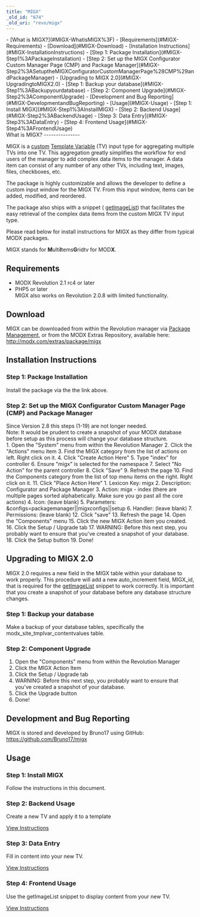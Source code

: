 ```yaml
---
title: "MIGX"
_old_id: "674"
_old_uri: "revo/migx"
---
```


<div>- [What is MIGX?](#MIGX-WhatisMIGX%3F)
- [Requirements](#MIGX-Requirements)
- [Download](#MIGX-Download)
- [Installation Instructions](#MIGX-InstallationInstructions)
  - [Step 1: Package Installation](#MIGX-Step1%3APackageInstallation)
  - [Step 2: Set up the MIGX Configurator Custom Manager Page (CMP) and Package Manager](#MIGX-Step2%3ASetuptheMIGXConfiguratorCustomManagerPage%28CMP%29andPackageManager)
- [Upgrading to MIGX 2.0](#MIGX-UpgradingtoMIGX2.0)
  - [Step 1: Backup your database](#MIGX-Step1%3ABackupyourdatabase)
  - [Step 2: Component Upgrade](#MIGX-Step2%3AComponentUpgrade)
- [Development and Bug Reporting](#MIGX-DevelopmentandBugReporting)
- [Usage](#MIGX-Usage)
  - [Step 1: Install MIGX](#MIGX-Step1%3AInstallMIGX)
  - [Step 2: Backend Usage](#MIGX-Step2%3ABackendUsage)
  - [Step 3: Data Entry](#MIGX-Step3%3ADataEntry)
  - [Step 4: Frontend Usage](#MIGX-Step4%3AFrontendUsage)

</div> What is MIGX? 
---------------

 MIGX is a [custom](/revolution/2.x/making-sites-with-modx/customizing-content/template-variables/adding-a-custom-tv-input-type "Adding a Custom TV Input Type") [Template Variable](/revolution/2.x/making-sites-with-modx/customizing-content/template-variables "Template Variables") (TV) input type for aggregating multiple TVs into one TV. This aggregation greatly simplifies the workflow for end users of the manager to add complex data items to the manager. A data item can consist of any number of any other TVs, including text, images, files, checkboxes, etc.

 The package is highly customizable and allows the developer to define a custom input window for the MIGX TV. From this input window, items can be added, modified, and reordered.

 The package also ships with a snippet ( [getImageList](/extras/revo/migx/migx.frontend-usage "MIGX.Frontend-Usage")) that facilitates the easy retrieval of the complex data items from the custom MIGX TV input type.

 Please read below for install instructions for MIGX as they differ from typical MODX packages.

 MIGX stands for **M**ulti**I**tems**G**ridtv for MOD**X**.

 Requirements 
--------------

- MODX Revolution 2.1 rc4 or later
- PHP5 or later <div class="info"> MIGX also works on Revolution 2.0.8 with limited functionality. </div>

 Download 
----------

 MIGX can be downloaded from within the Revolution manager via [Package Management](/revolution/2.x/developing-in-modx/advanced-development/package-management "Package Management"), or from the MODX Extras Repository, available here: <http://modx.com/extras/package/migx>

 Installation Instructions 
---------------------------

###  Step 1: Package Installation 

 Install the package via the the link above.

###  Step 2: Set up the MIGX Configurator Custom Manager Page (CMP) and Package Manager 

<div class="info"> Since Version 2.8 this steps (1-19) are not longer needed. </div><div class="warning"> Note: It would be prudent to create a snapshot of your MODX database before setup as this process will change your database structure. </div>1. Open the "System" menu from within the Revolution Manager
2. Click the "Actions" menu item
3. Find the MIGX category from the list of actions on left. Right click on it.
4. Click "Create Action Here"
5. Type "index" for controller
6. Ensure "migx" is selected for the namespace
7. Select "No Action" for the parent controller
8. Click "Save"
9. Refresh the page
10. Find the Components category from the list of top menu items on the right. Right click on it.
11. Click "Place Action Here" 
  1. Lexicon Key: migx
  2. Description: Configurator and Package Manager
  3. Action: migx - index (there are multiple pages sorted alphabetically. Make sure you go past all the core actions)
  4. Icon: (leave blank)
  5. Parameters: &configs=packagemanager||migxconfigs||setup
  6. Handler: (leave blank)
  7. Permissions: (leave blank)
12. Click "save"
13. Refresh the page
14. Open the "Components" menu
15. Click the new MIGX Action item you created.
16. Click the Setup / Upgrade tab
17. WARNING: Before this next step, you probably want to ensure that you've created a snapshot of your database.
18. Click the Setup button
19. Done!

 Upgrading to MIGX 2.0 
-----------------------

 MIGX 2.0 requires a new field in the MIGX table within your database to work properly. This procedure will add a new auto\_increment field, MIGX\_id, that is required for the [getImageList](/extras/revo/migx/migx.frontend-usage "MIGX.Frontend-Usage") snippet to work correctly. It is important that you create a snapshot of your database before any database structure changes.

###  Step 1: Backup your database 

 Make a backup of your database tables, specifically the modx\_site\_tmplvar\_contentvalues table.

###  Step 2: Component Upgrade 

1. Open the "Components" menu from within the Revolution Manager
2. Click the MIGX Action Item
3. Click the Setup / Upgrade tab
4. WARNING: Before this next step, you probably want to ensure that you've created a snapshot of your database.
5. Click the Upgrade button
6. Done!

 Development and Bug Reporting 
-------------------------------

 MIGX is stored and developed by Bruno17 using GitHub: <https://github.com/Bruno17/migx>

 Usage 
-------

###  Step 1: Install MIGX 

 Follow the instructions in this document.

###  Step 2: Backend Usage 

 Create a new TV and apply it to a template

 [View Instructions](/extras/revo/migx/migx.backend-usage "MIGX.Backend-Usage")

###  Step 3: Data Entry 

 Fill in content into your new TV.

 [View Instructions](/extras/revo/migx/migx.data-entry "MIGX.Data-Entry")

###  Step 4: Frontend Usage 

 Use the getImageList snippet to display content from your new TV.

 [View Instructions](/extras/revo/migx/migx.frontend-usage "MIGX.Frontend-Usage")